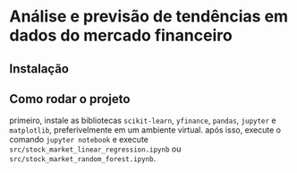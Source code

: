 # Análise e previsão de tendências em dados do mercado financeiro
## Instalação

## Como rodar o projeto

primeiro, instale as bibliotecas `scikit-learn`, `yfinance`, `pandas`, `jupyter` e `matplotlib`, preferivelmente em um ambiente virtual. após isso, execute o comando `jupyter notebook` e execute `src/stock_market_linear_regression.ipynb` ou `src/stock_market_random_forest.ipynb`.
